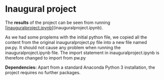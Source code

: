 # Inaugural project

The **results** of the project can be seen from running [[inauguralproject.ipynb](https://github.com/NumEconCopenhagen/projects-2023-fmw786/blob/main/inauguralproject/Inaguralproject.ipynb)](inauguralproject.ipynb).

As we had some proplems with the initial python file, we copied all the content from the original inauguralproject.py file into a new file named pw.py. It should not cause any problem when running the inauguralproject.ipynb file. 
The import statement in inauguralproject.ipynb is therefore changed to import from pw.py

**Dependencies:** Apart from a standard Anaconda Python 3 installation, the project requires no further packages.
